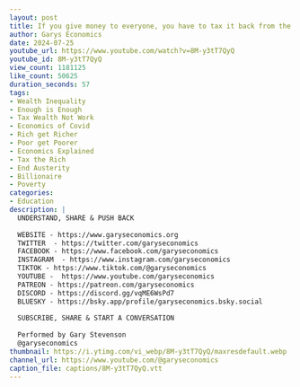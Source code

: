 ```yaml
---
layout: post
title: If you give money to everyone, you have to tax it back from the rich.
author: Garys Economics
date: 2024-07-25
youtube_url: https://www.youtube.com/watch?v=8M-y3tT7QyQ
youtube_id: 8M-y3tT7QyQ
view_count: 1181125
like_count: 50625
duration_seconds: 57
tags:
- Wealth Inequality
- Enough is Enough
- Tax Wealth Not Work
- Economics of Covid
- Rich get Richer
- Poor get Poorer
- Economics Explained
- Tax the Rich
- End Austerity
- Billionaire
- Poverty
categories:
- Education
description: |
  UNDERSTAND, SHARE & PUSH BACK
  
  WEBSITE - https://www.garyseconomics.org
  TWITTER  - https://twitter.com/garyseconomics
  FACEBOOK - https://www.facebook.com/garyseconomics
  INSTAGRAM  - https://www.instagram.com/garyseconomics
  TIKTOK - https://www.tiktok.com/@garyseconomics
  YOUTUBE -  https://www.youtube.com/garyseconomics
  PATREON - https://patreon.com/garyseconomics
  DISCORD - https://discord.gg/vqME6WsPd7
  BLUESKY - https://bsky.app/profile/garyseconomics.bsky.social
  
  SUBSCRIBE, SHARE & START A CONVERSATION
  
  Performed by Gary Stevenson
  @garyseconomics
thumbnail: https://i.ytimg.com/vi_webp/8M-y3tT7QyQ/maxresdefault.webp
channel_url: https://www.youtube.com/@garyseconomics
caption_file: captions/8M-y3tT7QyQ.vtt
---
```

